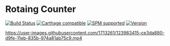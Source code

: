 # Rotaing Counter

[![Build Status](https://app.bitrise.io/app/c0cedd694928dafb/status.svg?token=_0H2cCogaF8wifMani0seQ&branch=master)](https://app.bitrise.io/app/c0cedd694928dafb)
[![Carthage compatible](https://img.shields.io/badge/Carthage-compatible-4BC51D.svg?style=flat)](https://github.com/Carthage/Carthage)
[![SPM supported](https://img.shields.io/badge/SPM-supported-DE5C43.svg?style=flat)](https://swift.org/package-manager)
[![Version](https://img.shields.io/cocoapods/v/RotatingCounter.svg?style=flat)](http://cocoadocs.org/docsets/RotatingCounter)

https://user-images.githubusercontent.com/1713261/123983415-ce3da880-d9fe-11eb-835b-974a81ab75c9.mp4
